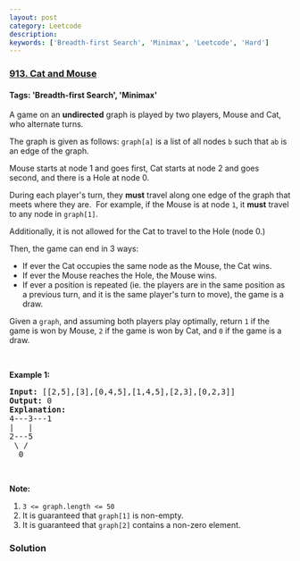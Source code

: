 ```yaml
---
layout: post
category: Leetcode
description: 
keywords: ['Breadth-first Search', 'Minimax', 'Leetcode', 'Hard']
---
```

### [913. Cat and Mouse](https://leetcode.com/problems/cat-and-mouse)

#### Tags: 'Breadth-first Search', 'Minimax'

<div class="content__u3I1 question-content__JfgR"><div><p>A game on an <strong>undirected</strong> graph is played by two players, Mouse and Cat, who alternate turns.</p>
<p>The graph is given as follows: <code>graph[a]</code> is a list of all nodes <code>b</code> such that <code>ab</code> is an edge of the graph.</p>
<p>Mouse starts at node 1 and goes first, Cat starts at node 2 and goes second, and there is a Hole at node 0.</p>
<p>During each player's turn, they <strong>must</strong> travel along one edge of the graph that meets where they are.  For example, if the Mouse is at node <code>1</code>, it <strong>must</strong> travel to any node in <code>graph[1]</code>.</p>
<p>Additionally, it is not allowed for the Cat to travel to the Hole (node 0.)</p>
<p>Then, the game can end in 3 ways:</p>
<ul>
<li>If ever the Cat occupies the same node as the Mouse, the Cat wins.</li>
<li>If ever the Mouse reaches the Hole, the Mouse wins.</li>
<li>If ever a position is repeated (ie. the players are in the same position as a previous turn, and it is the same player's turn to move), the game is a draw.</li>
</ul>
<p>Given a <code>graph</code>, and assuming both players play optimally, return <code>1</code> if the game is won by Mouse, <code>2</code> if the game is won by Cat, and <code>0</code> if the game is a draw.</p>
<p> </p>
<ol>
</ol>
<div>
<p><strong>Example 1:</strong></p>
<pre><strong>Input: </strong><span id="example-input-1-1">[[2,5],[3],[0,4,5],[1,4,5],[2,3],[0,2,3]]</span>
<strong>Output: </strong><span id="example-output-1">0
<strong>Explanation:</strong>
</span>4---3---1
|   |
2---5
 \ /
  0
</pre>
<p> </p>
<p><strong>Note:</strong></p>
<ol>
<li><code>3 &lt;= graph.length &lt;= 50</code></li>
<li>It is guaranteed that <code>graph[1]</code> is non-empty.</li>
<li>It is guaranteed that <code>graph[2]</code> contains a non-zero element. </li>
</ol>
</div>
</div></div>

### Solution
